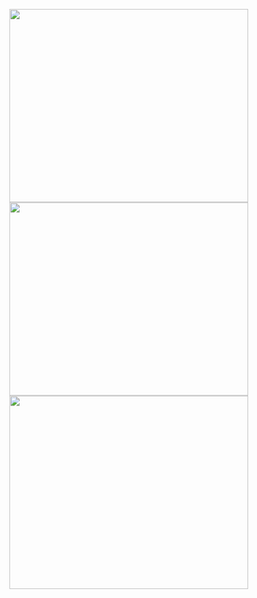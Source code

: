 <a href='http://www.youtube.com/watch?feature=player_embedded&v=1BT8lvuPbZg' target='_blank'><img src='http://img.youtube.com/vi/1BT8lvuPbZg/0.jpg' width='425' height=344 /></a>
<a href='http://www.youtube.com/watch?feature=player_embedded&v=WbcqnX5yYww' target='_blank'><img src='http://img.youtube.com/vi/WbcqnX5yYww/0.jpg' width='425' height=344 /></a>
<a href='http://www.youtube.com/watch?feature=player_embedded&v=rzA3vpDGdKk' target='_blank'><img src='http://img.youtube.com/vi/rzA3vpDGdKk/0.jpg' width='425' height=344 /></a>